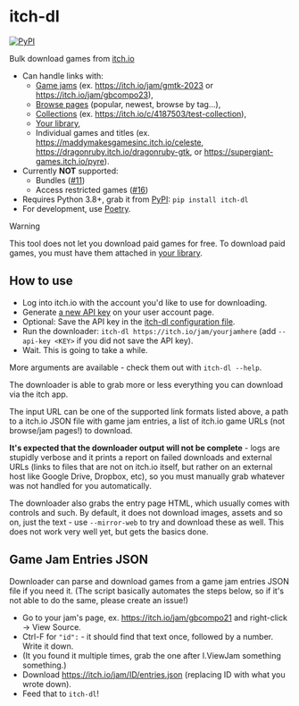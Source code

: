 # itch-dl

[![PyPI](https://img.shields.io/pypi/v/itch-dl)](https://pypi.org/project/itch-dl/)

Bulk download games from [itch.io](https://itch.io/)

- Can handle links with:
  - [Game jams](https://itch.io/jams) (ex. https://itch.io/jam/gmtk-2023 or https://itch.io/jam/gbcompo23),
  - [Browse pages](https://itch.io/games) (popular, newest, browse by tag...),
  - [Collections](https://itch.io/my-collections) (ex. https://itch.io/c/4187503/test-collection),
  - [Your library](https://itch.io/my-purchases),
  - Individual games and titles (ex. https://maddymakesgamesinc.itch.io/celeste,
    https://dragonruby.itch.io/dragonruby-gtk, or https://supergiant-games.itch.io/pyre).
- Currently **NOT** supported:
  - Bundles ([#11](https://github.com/DragoonAethis/itch-dl/issues/11))
  - Access restricted games ([#16](https://github.com/DragoonAethis/itch-dl/issues/16))
- Requires Python 3.8+, grab it from [PyPI](https://pypi.org/project/itch-dl/): `pip install itch-dl`
- For development, use [Poetry](https://python-poetry.org/).

> [!WARNING]
> This tool does not let you download paid games for free. To download paid games, you must have
> them attached in [your library](https://itch.io/my-purchases).


## How to use

- Log into itch.io with the account you'd like to use for downloading.
- Generate [a new API key](https://itch.io/user/settings/api-keys) on your user account page.
- Optional: Save the API key in the [itch-dl configuration file](https://github.com/DragoonAethis/itch-dl/wiki/Configuration-Files).
- Run the downloader: `itch-dl https://itch.io/jam/yourjamhere` (add `--api-key <KEY>` if you did not save the API key).
- Wait. This is going to take a while.

More arguments are available - check them out with `itch-dl --help`.

The downloader is able to grab more or less everything you can download via the itch app.

The input URL can be one of the supported link formats listed above, a path to a itch.io JSON
file with game jam entries, a list of itch.io game URLs (not browse/jam pages!) to download.

**It's expected that the downloader output will not be complete** - logs are stupidly verbose
and it prints a report on failed downloads and external URLs (links to files that are not on
itch.io itself, but rather on an external host like Google Drive, Dropbox, etc), so you must
manually grab whatever was not handled for you automatically.

The downloader also grabs the entry page HTML, which usually comes with controls and such. By
default, it does not download images, assets and so on, just the text - use `--mirror-web` to
try and download these as well. This does not work very well yet, but gets the basics done.


## Game Jam Entries JSON

Downloader can parse and download games from a game jam entries JSON file if you need it.
(The script basically automates the steps below, so if it's not able to do the same, please
create an issue!)

- Go to your jam's page, ex. https://itch.io/jam/gbcompo21 and right-click -> View Source.
- Ctrl-F for `"id":` - it should find that text once, followed by a number. Write it down.
- (It you found it multiple times, grab the one after I.ViewJam something something.)
- Download https://itch.io/jam/ID/entries.json (replacing ID with what you wrote down).
- Feed that to `itch-dl`!
